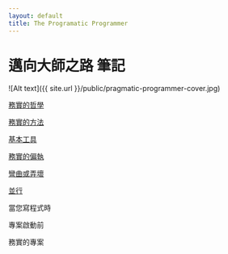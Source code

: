 ```yaml
---
layout: default
title: The Programatic Programmer
---
```

# 邁向大師之路 筆記

![Alt text]({{ site.url }}/public/pragmatic-programmer-cover.jpg)


[務實的哲學](/2020/06/07/a-pragmatic-philosophy/)

[務實的方法](/2020/06/20/a-pragmatic-approach/)

[基本工具](/2020/07/04/the-basic-tools/)

[務實的偏執](/2020/07/18/pragmatic-paranoia/)

[彎曲或弄壞](/2020/07/25/bend-or-break/)

[並行](/2020/08/09/concurrency/)

當您寫程式時

專案啟動前

務實的專案

